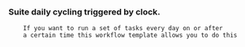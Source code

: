### Suite daily cycling triggered by clock.
        If you want to run a set of tasks every day on or after
        a certain time this workflow template allows you to do this
    
